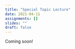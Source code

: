 ```yaml
---
title: "Special Topic Lecture"
date: 2021-04-11
assignments: []
slides: ""
draft: false
---
```


Coming soon!
